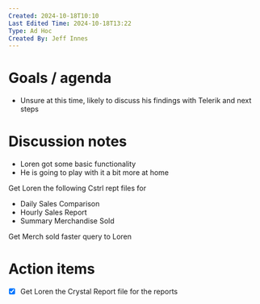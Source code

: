 ```yaml
---
Created: 2024-10-18T10:10
Last Edited Time: 2024-10-18T13:22
Type: Ad Hoc
Created By: Jeff Innes
---
```

# Goals / agenda

- Unsure at this time, likely to discuss his findings with Telerik and next steps

# Discussion notes

- Loren got some basic functionality
- He is going to play with it a bit more at home

  

Get Loren the following Cstrl rept files for

- Daily Sales Comparison
- Hourly Sales Report
- Summary Merchandise Sold

  

Get Merch sold faster query to Loren

# Action items

- [x] Get Loren the Crystal Report file for the reports
